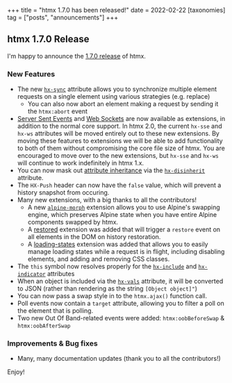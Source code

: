 +++
title = "htmx 1.7.0 has been released!"
date = 2022-02-22
[taxonomies]
tag = ["posts", "announcements"]
+++

## htmx 1.7.0 Release

I'm happy to announce the [1.7.0 release](https://unpkg.com/browse/htmx.org@1.7.0/) of htmx.

### New Features

* The new [`hx-sync`](/attributes/hx-sync) attribute allows you to synchronize multiple element requests on a single
  element using various strategies (e.g. replace)
  * You can also now abort an element making a request by sending it the `htmx:abort` event
* [Server Sent Events](/extensions/server-sent-events) and [Web Sockets](/extensions/web-sockets) are now available as 
  extensions, in addition to the normal core support.  In htmx 2.0, the current `hx-sse` and `hx-ws` attributes will be
  moved entirely out to these new extensions.  By moving these features to extensions we will be able to add functionality 
  to both of them without compromising the core file size of htmx.  You are encouraged to move over to the new 
  extensions, but `hx-sse` and `hx-ws` will continue to work indefinitely in htmx 1.x.
* You can now mask out [attribute inheritance](/docs#inheritance) via the [`hx-disinherit`](/attributes/hx-disinherit) attribute.
* The `HX-Push` header can now have the `false` value, which will prevent a history snapshot from occuring.
* Many new extensions, with a big thanks to all the contributors!
    * A new [`alpine-morph`](/extensions/alpine-morph) extension allows you to use Alpine's swapping engine, which preserves Alpine state when you have entire Alpine components swapped by htmx.
    * A [restored](/extensions/restored) extension was added that will trigger a `restore` event on all elements in the DOM
      on history restoration.
    * A [loading-states](/extensions/loading-states) extension was added that allows you to easily manage loading states
      while a request is in flight, including disabling elements, and adding and removing CSS classes. 
* The `this` symbol now resolves properly for the [`hx-include`](/attributes/hx-include) and [`hx-indicator`](/attributes/hx-indicator)
  attributes
* When an object is included via the [`hx-vals`](/attributes/hx-vals) attribute, it will be converted to JSON (rather 
  than rendering as the string `[Object object]"`)
* You can now pass a swap style in to the `htmx.ajax()` function call.
* Poll events now contain a `target` attribute, allowing you to filter a poll on the element that is polling.
* Two new Out Of Band-related events were added: `htmx:oobBeforeSwap` & `htmx:oobAfterSwap`
  
### Improvements & Bug fixes

* Many, many documentation updates (thank you to all the contributors!)

Enjoy!
